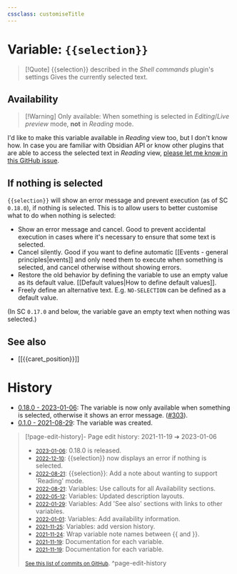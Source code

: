 ```yaml
---
cssclass: customiseTitle
---
```

# Variable: `{{selection}}`
> [!Quote] {{selection}} described in the *Shell commands* plugin's settings
> Gives the currently selected text.

## Availability
> [!Warning] Only available:
> When something is selected in <em>Editing</em>/<em>Live preview</em> mode, <strong>not</strong> in <em>Reading</em> mode.

I'd like to make this variable available in *Reading* view too, but I don't know how. In case you are familiar with Obsidian API or know other plugins that are able to access the selected text in *Reading* view, [please let me know in this GitHub issue](https://github.com/Taitava/obsidian-shellcommands/issues/2).

## If nothing is selected

`{{selection}}` will show an error message and prevent execution (as of SC `0.18.0`), if nothing is selected. This is to allow users to better customise what to do when nothing is selected:
 - Show an error message and cancel. Good to prevent accidental execution in cases where it's necessary to ensure that some text is selected.
 - Cancel silently. Good if you want to define automatic [[Events - general principles|events]] and only need them to execute when something is selected, and cancel otherwise without showing errors.
 - Restore the old behavior by defining the variable to use an empty value as its default value. [[Default values|How to define default values]].
 - Freely define an alternative text. E.g. `NO-SELECTION` can be defined as a default value.

(In SC `0.17.0` and below, the variable gave an empty text when nothing was selected.)

## See also
- [[{{caret_position}}]]

# History
- [0.18.0 - 2023-01-06](https://github.com/Taitava/obsidian-shellcommands/blob/main/CHANGELOG.md#0180---2023-01-06): The variable is now only available when something is selected, otherwise it shows an error message. ([#303](https://github.com/Taitava/obsidian-shellcommands/issues/303)).
- [0.1.0 - 2021-08-29](https://github.com/Taitava/obsidian-shellcommands/blob/main/CHANGELOG.md#010---2021-08-29): The variable was created.

> [!page-edit-history]- Page edit history: 2021-11-19 &#10132; 2023-01-06
> - [<small>2023-01-06</small>](https://github.com/Taitava/obsidian-shellcommands-documentation/commit/65637e77d4b209f81b215d1f2222bb138b7cbf0c): 0.18.0 is released.
> - [<small>2022-12-10</small>](https://github.com/Taitava/obsidian-shellcommands-documentation/commit/64b4d473ddcac9653d1613b9823033d861c4cae8): {{selection}} now displays an error if nothing is selected.
> - [<small>2022-08-21</small>](https://github.com/Taitava/obsidian-shellcommands-documentation/commit/98766d51b7baefbc75e4c6911d79991a9ee294fb): {{selection}}: Add a note about wanting to support 'Reading' mode.
> - [<small>2022-08-21</small>](https://github.com/Taitava/obsidian-shellcommands-documentation/commit/a1bc8cac4a5ba12608ef30eabfcbb616a69710bd): Variables: Use callouts for all Availability sections.
> - [<small>2022-05-12</small>](https://github.com/Taitava/obsidian-shellcommands-documentation/commit/b3e7de3816f3d1b8675616f41e6fc4b8fe66e740): Variables: Updated description layouts.
> - [<small>2022-01-29</small>](https://github.com/Taitava/obsidian-shellcommands-documentation/commit/e4c431cdcbfcff0c95963613c9466171a38e90dd): Variables: Add 'See also' sections with links to other variables.
> - [<small>2022-01-01</small>](https://github.com/Taitava/obsidian-shellcommands-documentation/commit/8610b6660a05e99d0cc0531db30ffde0bfc2fe8e): Variables: Add availability information.
> - [<small>2021-11-25</small>](https://github.com/Taitava/obsidian-shellcommands-documentation/commit/62b9ff92e6c0ed82fb8d617b8644ba062cafa25a): Variables: add version history.
> - [<small>2021-11-24</small>](https://github.com/Taitava/obsidian-shellcommands-documentation/commit/da2bc9e5eee499f12b6cc2c4952739652b999de1): Wrap variable note names between {{ and }}.
> - [<small>2021-11-19</small>](https://github.com/Taitava/obsidian-shellcommands-documentation/commit/17cb062fae9850024325871b93694d81e5d67fa3): Documentation for each variable.
> - [<small>2021-11-19</small>](https://github.com/Taitava/obsidian-shellcommands-documentation/commit/3e5e64ba07d1979852b3f75f53ed3d1480ffdb09): Documentation for each variable.
> 
> [<small>See this list of commits on GitHub</small>](https://github.com/Taitava/obsidian-shellcommands-documentation/commits/main/./Variables/%7B%7Bselection%7D%7D.md).
> ^page-edit-history